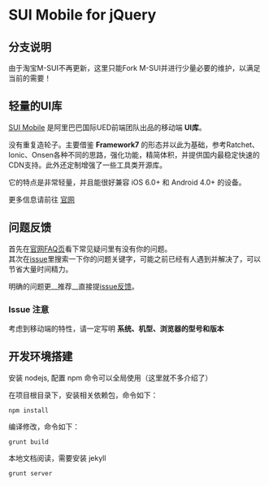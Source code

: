 # SUI Mobile for jQuery

## 分支说明
由于淘宝M-SUI不再更新，这里只能Fork M-SUI并进行少量必要的维护，以满足当前的需要！

## 轻量的UI库

[SUI Mobile](http://sui.ctolog.com/) 是阿里巴巴国际UED前端团队出品的移动端  __UI库__。

没有重复造轮子。主要借鉴 __Framework7__ 的形态并以此为基础，参考Ratchet、Ionic、Onsen各种不同的思路，强化功能，精简体积，并提供国内最稳定快速的CDN支持。此外还定制增强了一些工具类开源库。

它的特点是非常轻量，并且能很好兼容 iOS 6.0+ 和 Android 4.0+  的设备。

更多信息请前往 [官网](http://sui.ctolog.com)

## 问题反馈

首先在[官网FAQ页](http://sui.ctolog.com/faq/)看下常见疑问里有没有你的问题。     
其次在[issue](http://git.oschina.net/zoujingli/sui-mobile/issues)里搜索一下你的问题关键字，可能之前已经有人遇到并解决了，可以节省大量时间精力。

明确的问题更__推荐__直接提[issue反馈](http://git.oschina.net/zoujingli/sui-mobile/issues)。

### Issue 注意

考虑到移动端的特性，请一定写明 __系统、机型、浏览器的型号和版本__


## 开发环境搭建

安装 nodejs, 配置 npm 命令可以全局使用（这里就不多介绍了）

在项目根目录下，安装相关依赖包，命令如下：
```
npm install
```

编译修改，命令如下：
```
grunt build
```

本地文档阅读，需要安装 jekyll
```
grunt server
```
